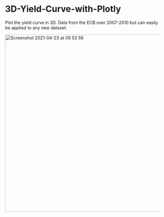 # 3D-Yield-Curve-with-Plotly

Plot the yield curve in 3D. Data from the ECB over 2007-2010 but can easily be applied to any new dataset. 

<img width="580" alt="Screenshot 2021-04-23 at 09 53 56" src="https://user-images.githubusercontent.com/76747909/115846598-fa92e280-a419-11eb-8a97-2d7fb2978444.png">
